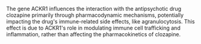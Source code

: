 The gene ACKR1 influences the interaction with the antipsychotic drug clozapine primarily through pharmacodynamic mechanisms, potentially impacting the drug's immune-related side effects, like agranulocytosis. This effect is due to ACKR1's role in modulating immune cell trafficking and inflammation, rather than affecting the pharmacokinetics of clozapine.